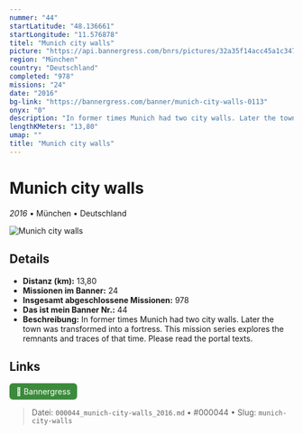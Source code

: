 ```yaml
---
nummer: "44"
startLatitude: "48.136661"
startLongitude: "11.576878"
titel: "Munich city walls"
picture: "https://api.bannergress.com/bnrs/pictures/32a35f14acc45a1c3470909a31431e93"
region: "München"
country: "Deutschland"
completed: "978"
missions: "24"
date: "2016"
bg-link: "https://bannergress.com/banner/munich-city-walls-0113"
onyx: "0"
description: "In former times Munich had two city walls. Later the town was transformed into a fortress. This mission series explores the remnants and traces of that time. Please read the portal texts."
lengthKMeters: "13,80"
umap: ""
title: "Munich city walls"
---
```

# Munich city walls

*2016* • München • Deutschland

![Munich city walls](https://api.bannergress.com/bnrs/pictures/32a35f14acc45a1c3470909a31431e93)

## Details
- **Distanz (km):** 13,80
- **Missionen im Banner:** 24
- **Insgesamt abgeschlossene Missionen:** 978
- **Das ist mein Banner Nr.:** 44
- **Beschreibung:** In former times Munich had two city walls. Later the town was transformed into a fortress. This mission series explores the remnants and traces of that time. Please read the portal texts.


## Links
<div style="margin-top: 0.5em;">
<a href="https://bannergress.com/banner/munich-city-walls-0113" target="_blank" style="display:inline-block;margin-right:8px;padding:6px 12px;background-color:#3c8b3c;color:white;text-decoration:none;border-radius:6px;">🔗 Bannergress</a>

</div>


> Datei: `000044_munich-city-walls_2016.md` • #000044 • Slug: `munich-city-walls`
